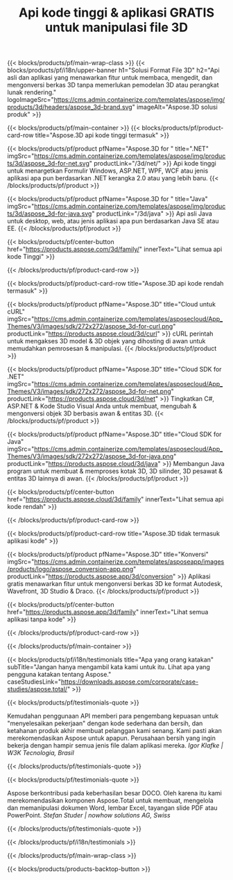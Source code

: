 ﻿---
title: Api kode tinggi & aplikasi GRATIS untuk manipulasi file 3D 
weight: 1460
url: /id/
description: Membuat mengedit & mengkonversi 3D file. Tidak diperlukan perangkat lunak pemodelan 3D. Bekerja dengan geometri, hierarki adegan, berbagi atau membagi jaring, menganimasikan objek, menambahkan kamera Target.
google_site_verification: pJzfspWbY9hmASAU3ozD0x1YVIt8rcjsmkvNtlT8jsM
---
{{< blocks/products/pf/main-wrap-class >}}
{{< blocks/products/pf/i18n/upper-banner h1="Solusi Format File 3D" h2="Api asli dan aplikasi yang menawarkan fitur untuk membaca, mengedit, dan mengonversi berkas 3D tanpa memerlukan pemodelan 3D atau perangkat lunak rendering." logoImageSrc="https://cms.admin.containerize.com/templates/aspose/img/products/3d/headers/aspose_3d-brand.svg" imageAlt="Aspose.3D solusi produk" >}}

{{< blocks/products/pf/main-container >}}
{{< blocks/products/pf/product-card-row title="Aspose.3D api kode tinggi termasuk" >}}

{{< blocks/products/pf/product pfName="Aspose.3D for " title=".NET" imgSrc="https://cms.admin.containerize.com/templates/aspose/img/products/3d/aspose_3d-for-net.svg" productLink="/3d/net/" >}}
Api kode tinggi untuk menargetkan Formulir Windows, ASP.NET, WPF, WCF atau jenis aplikasi apa pun berdasarkan .NET kerangka 2.0 atau yang lebih baru.
{{< /blocks/products/pf/product >}}

{{< blocks/products/pf/product pfName="Aspose.3D for " title="Java" imgSrc="https://cms.admin.containerize.com/templates/aspose/img/products/3d/aspose_3d-for-java.svg" productLink="/3d/java" >}}
Api asli Java untuk desktop, web, atau jenis aplikasi apa pun berdasarkan Java SE atau EE.
{{< /blocks/products/pf/product >}}

{{< blocks/products/pf/center-button href="https://products.aspose.com/3d/family/" innerText="Lihat semua api kode Tinggi" >}}

{{< /blocks/products/pf/product-card-row >}}

{{< blocks/products/pf/product-card-row title="Aspose.3D api kode rendah termasuk" >}}

{{< blocks/products/pf/product pfName="Aspose.3D" title="Cloud untuk cURL" imgSrc="https://cms.admin.containerize.com/templates/asposecloud/App_Themes/V3/images/sdk/272x272/aspose_3d-for-curl.png" productLink="https://products.aspose.cloud/3d/curl" >}}
cURL perintah untuk mengakses 3D model & 3D objek yang dihosting di awan untuk memudahkan pemrosesan & manipulasi.
{{< /blocks/products/pf/product >}}

{{< blocks/products/pf/product pfName="Aspose.3D" title="Cloud SDK for .NET" imgSrc="https://cms.admin.containerize.com/templates/asposecloud/App_Themes/V3/images/sdk/272x272/aspose_3d-for-net.png" productLink="https://products.aspose.cloud/3d/net" >}}
Tingkatkan C#, ASP.NET & Kode Studio Visual Anda untuk membuat, mengubah & mengonversi objek 3D berbasis awan & entitas 3D.
{{< /blocks/products/pf/product >}}

{{< blocks/products/pf/product pfName="Aspose.3D" title="Cloud SDK for Java" imgSrc="https://cms.admin.containerize.com/templates/asposecloud/App_Themes/V3/images/sdk/272x272/aspose_3d-for-java.png" productLink="https://products.aspose.cloud/3d/java" >}}
Membangun Java program untuk membuat & memproses kotak 3D, 3D silinder, 3D pesawat & entitas 3D lainnya di awan.
{{< /blocks/products/pf/product >}}

{{< blocks/products/pf/center-button href="https://products.aspose.cloud/3d/family" innerText="Lihat semua api kode rendah" >}}

{{< /blocks/products/pf/product-card-row >}}

{{< blocks/products/pf/product-card-row title="Aspose.3D tidak termasuk aplikasi kode" >}}

{{< blocks/products/pf/product pfName="Aspose.3D" title="Konversi" imgSrc="https://cms.admin.containerize.com/templates/asposeapp/images/products/logo/aspose_conversion-app.png" productLink="https://products.aspose.app/3d/conversion" >}}
Aplikasi gratis menawarkan fitur untuk mengonversi berkas 3D ke format Autodesk, Wavefront, 3D Studio & Draco.
{{< /blocks/products/pf/product >}}

{{< blocks/products/pf/center-button href="https://products.aspose.app/3d/family" innerText="Lihat semua aplikasi tanpa kode" >}}

{{< /blocks/products/pf/product-card-row >}}

{{< /blocks/products/pf/main-container >}}

{{< blocks/products/pf/i18n/testimonials title="Apa yang orang katakan" subTitle="Jangan hanya mengambil kata kami untuk itu. Lihat apa yang pengguna katakan tentang Aspose." caseStudiesLink="https://downloads.aspose.com/corporate/case-studies/aspose.total/" >}}

{{< blocks/products/pf/testimonials-quote >}}
<p class="first">
 Kemudahan penggunaan API memberi para pengembang kepuasan untuk "menyelesaikan pekerjaan" dengan kode sederhana dan bersih, dan ketahanan produk akhir membuat pelanggan kami senang. Kami pasti akan merekomendasikan Aspose untuk apapun. Perusahaan bersih yang ingin bekerja dengan hampir semua jenis file dalam aplikasi mereka.
 <em>
  Igor Klafke | W3K Tecnologia, Brasil
 </em>
</p>

{{< /blocks/products/pf/testimonials-quote >}}

{{< blocks/products/pf/testimonials-quote >}}
<p class="second">
 Aspose berkontribusi pada keberhasilan besar DOCO. Oleh karena itu kami merekomendasikan komponen Aspose.Total untuk membuat, mengelola dan memanipulasi dokumen Word, lembar Excel, tayangan slide PDF atau PowerPoint.
 <em>
  Stefan Studer | nowhow solutions AG, Swiss
 </em>
</p>

{{< /blocks/products/pf/testimonials-quote >}}

{{< /blocks/products/pf/i18n/testimonials >}}

{{< /blocks/products/pf/main-wrap-class >}}

{{< blocks/products/products-backtop-button >}}